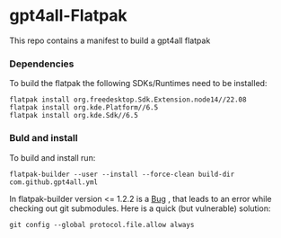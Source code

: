 # gpt4all-Flatpak

This repo contains a manifest to build a gpt4all flatpak

### Dependencies
To build the flatpak the following SDKs/Runtimes need to be installed:
```
flatpak install org.freedesktop.Sdk.Extension.node14//22.08
flatpak install org.kde.Platform//6.5
flatpak install org.kde.Sdk//6.5
```


### Buld and install

To build and install run:

```
flatpak-builder --user --install --force-clean build-dir com.github.gpt4all.yml
```

In flatpak-builder version <= 1.2.2 is a [Bug](https://github.com/flatpak/flatpak-builder/issues/495) , that leads to an error while checking out git submodules. Here is a quick (but vulnerable) solution:
```
git config --global protocol.file.allow always
```
